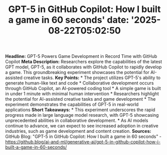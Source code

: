 ﻿---
title: "GPT-5 in GitHub Copilot: How I built a game in 60 seconds'
date: '2025-08-22T05:02:50"
category: "Markets"
summary: ""
slug: "gpt5 in github copilot how i built a game in 60 seconds"
source_urls:
  - "https://github.blog/ai-and-ml/generative-ai/gpt-5-in-github-copilot-how-i-built-a-game-in-60-seconds/"
seo:
  title: "GPT-5 in GitHub Copilot: How I built a game in 60 seconds | Hash n Hedge'
  description: '"
  keywords: ["news", "markets", "brief"]
---
**Headline:** GPT-5 Powers Game Development in Record Time with GitHub Copilot  **Meta Description:** Researchers explore the capabilities of the latest GPT model, GPT-5, as it collaborates with GitHub Copilot to rapidly develop a game. This groundbreaking experiment showcases the potential for AI-assisted creative tasks.  **Key Points:**  * The project utilizes GPT-5's ability to generate human-like text and code * Collaborative development occurs through GitHub Copilot, an AI-powered coding tool * A simple game is built in under 1 minute with minimal human intervention * Researchers highlight the potential for AI-assisted creative tasks and game development * The experiment demonstrates the capabilities of GPT-5 in real-world applications  **Short Takeaways:**  * This experiment underscores the rapid progress made in large language model research, with GPT-5 showcasing unprecedented abilities in collaborative development. * As AI models continue to advance, we can expect to see increased adoption in creative industries, such as game development and content creation.  **Sources:** GitHub Blog: "GPT-5 in GitHub Copilot: How I built a game in 60 seconds" - https://github.blog/ai-and-ml/generative-ai/gpt-5-in-github-copilot-how-i-built-a-game-in-60-seconds/ 

